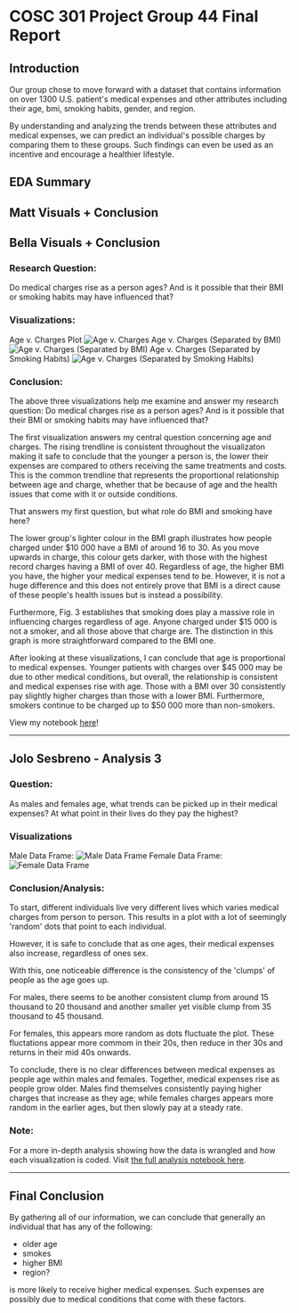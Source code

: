 # COSC 301 Project Group 44 Final Report

## Introduction

Our group chose to move forward with a dataset that contains information on over 1300 U.S. patient's medical expenses and other attributes including their age, bmi, smoking habits, gender, and region. 

By understanding and analyzing the trends between these attributes and medical expenses, we can predict an individual's possible charges by comparing them to these groups. Such findings can even be used as an incentive and encourage a healthier lifestyle.
  

## EDA Summary


## Matt Visuals + Conclusion


## Bella Visuals + Conclusion

### Research Question:
Do medical charges rise as a person ages? And is it possible that their BMI or smoking habits may have influenced that?

### Visualizations: 
Age v. Charges Plot
![Age v. Charges](images/isabella_pltone.png)
Age v. Charges (Separated by BMI)
![Age v. Charges (Separated by BMI)](images/isabella_plttwo.png)
Age v. Charges (Separated by Smoking Habits)
![Age v. Charges (Separated by Smoking Habits)](images/isabella_pltthree.png)

### Conclusion:

The above three visualizations help me examine and answer my research question: Do medical charges rise as a person ages? And is it possible that their BMI or smoking habits may have influenced that?

The first visualization answers my central question concerning age and charges. The rising trendline is consistent throughout the visualizaton making it safe to conclude that the younger a person is, the lower their expenses are compared to others receiving the same treatments and costs. This is the common trendline that represents the proportional relationship between age and charge, whether that be because of age and the health issues that come with it or outside conditions.

That answers my first question, but what role do BMI and smoking have here?

The lower group's lighter colour in the BMI graph illustrates how people charged under $10 000 have a BMI of around 16 to 30. As you move upwards in charge, this colour gets darker, with those with the highest record charges having a BMI of over 40. Regardless of age, the higher BMI you have, the higher your medical expenses tend to be. However, it is not a huge difference and this does not entirely prove that BMI is a direct cause of these people's health issues but is instead a possibility.

Furthermore, Fig. 3 establishes that smoking does play a massive role in influencing charges regardless of age. Anyone charged under $15 000 is not a smoker, and all those above that charge are. The distinction in this graph is more straightforward compared to the BMI one.

After looking at these visualizations, I can conclude that age is proportional to medical expenses. Younger patients with charges over $45 000 may be due to other medical conditions, but overall, the relationship is consistent and medical expenses rise with age. Those with a BMI over 30 consistently pay slightly higher charges than those with a lower BMI. Furthermore, smokers continue to be charged up to $50 000 more than non-smokers.

View my notebook [here](notebooks/analysis2.ipynb)!

---
## Jolo Sesbreno - Analysis 3

### Question: 
As males and females age, what trends can be picked up in their medical expenses? At what point in their lives do they pay the highest?

### Visualizations
Male Data Frame:
![Male Data Frame](images/J%20-%20Male%20RegPlot.jpg)
Female Data Frame:
![Female Data Frame](images/J%20-%20Female%20RegPlot.jpg)

### Conclusion/Analysis:
To start, different individuals live very different lives which varies medical charges from person to person. This results in a plot with a lot of seemingly 'random' dots that point to each individual.

However, it is safe to conclude that as one ages, their medical expenses also increase, regardless of ones sex. 

With this, one noticeable difference is the consistency of the 'clumps' of people as the age goes up.

For males, there seems to be another consistent clump from around 15 thousand to 20 thousand and another smaller yet visible clump from 35 thousand to 45 thousand. 

For females, this appears more random as dots fluctuate the plot. These fluctations appear more commom in their 20s, then reduce in ther 30s and returns in their mid 40s onwards.

To conclude, there is no clear differences between medical expenses as people age within males and females. Together, medical expenses rise as people grow older. Males find themselves consistently paying higher charges that increase as they age; while females charges appears more random in the earlier ages, but then slowly pay at a steady rate.

### Note:
For a more in-depth analysis showing how the data is wrangled and how each visualization is coded. Visit [the full analysis notebook here](notebooks/analysis3.ipynb).

---

## Final Conclusion

By gathering all of our information, we can conclude that generally an individual that has any of the following:
- older age
- smokes
- higher BMI
- region?

is more likely to receive higher medical expenses. Such expenses are possibly due to medical conditions that come with these factors. 
    